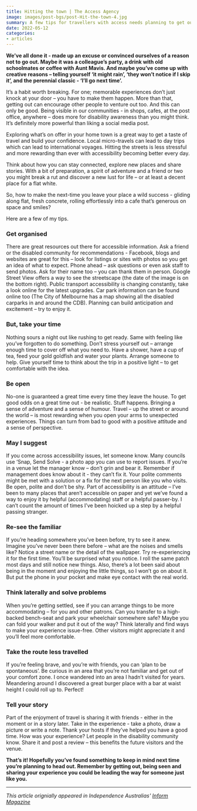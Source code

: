 ```yaml
---
title: Hitting the town | The Access Agency
image: images/post-bgs/post-Hit-the-town-4.jpg
summary: A few tips for travellers with access needs planning to get out and about
date: 2022-05-12
categories:
- articles
---
```


**We’ve all done it - made up an excuse or convinced ourselves of a reason not to go out. Maybe it was a colleague’s party, a drink with old schoolmates or coffee with Aunt Mavis. And maybe you’ve come up with creative reasons – telling yourself ‘it might rain’, ‘they won’t notice if I skip it’, and the perennial classic - ‘I’ll go next time’.**

It’s a habit worth breaking. For one; memorable experiences don’t just knock at your door – you have to make them happen. More than that, getting out can encourage other people to venture out too. And this can only be good.
Being visible in our communities - in shops, cafes, at the post office, anywhere – does more for disability awareness than you might think. It’s definitely more powerful than liking a social media post.

Exploring what’s on offer in your home town is a great way to get a taste of travel and build your confidence. Local micro-travels can lead to day trips which can lead to international voyages. Hitting the streets is less stressful and more rewarding than ever with accessibility becoming better every day.

Think about how you can stay connected, explore new places and share stories. With a bit of preparation, a spirit of adventure and a friend or two you might break a rut and discover a new lust for life – or at least a decent place for a flat white.

So, how to make the next-time you leave your place a wild success - gliding along flat, fresh concrete, rolling effortlessly into a cafe that’s generous on space and smiles?

Here are a few of my tips.

### Get organised
There are great resources out there for accessible information. Ask a friend or the disabled community for recommendations - Facebook, blogs and websites are great for this – look for listings or sites with photos so you get an idea of what to expect. Phone ahead – ask questions or even ask staff to send photos. Ask for their name too – you can thank them in person. Google Street View offers a way to see the streetscape (the date of the image is on the bottom right). Public transport accessibility is changing constantly, take a look online for the latest upgrades. Car park information can be found online too (The City of Melbourne has a map showing all the disabled carparks in and around the CDB). Planning can build anticipation and excitement – try to enjoy it.

### But, take your time
Nothing sours a night out like rushing to get ready. Same with feeling like you’ve forgotten to do something. Don’t stress yourself out – arrange enough time to cover off what you need to. Have a shower, have a cup of tea, feed your gold goldfish and water your plants. Arrange someone to help. Give yourself time to think about the trip in a positive light – to get comfortable with the idea.

### Be open
No-one is guaranteed a great time every time they leave the house. To get good odds on a great time out - be realistic. Stuff happens. Bringing a sense of adventure and a sense of humour. Travel – up the street or around the world – is most rewarding when you open your arms to unexpected experiences. Things can turn from bad to good with a positive attitude and a sense of perspective.

### May I suggest
If you come across accessibility issues, let someone know. Many councils use ‘Snap, Send Solve - a photo app you can use to report issues. If you’re in a venue let the manager know – don’t grin and bear it. Remember if management does know about it - they can’t fix it. Your polite comments might be met with a solution or a fix for the next person like you who visits. Be open, polite and don’t be shy.
Part of accessibility is an attitude – I’ve been to many places that aren’t accessible on paper and yet we’ve found a way to enjoy it by helpful (accommodating) staff or a helpful passer-by. I can’t count the amount of times I’ve been hoicked up a step by a helpful passing stranger.

### Re-see the familiar
If you’re heading somewhere you’ve been before, try to see it anew. Imagine you’ve never been there before – what are the noises and smells like? Notice a street name or the detail of the wallpaper. Try re-experiencing it for the first time. You’ll be surprised what you notice. I roll the same patch most days and still notice new things. Also, there’s a lot been said about being in the moment and enjoying the little things, so I won’t go on about it. But put the phone in your pocket and make eye contact with the real world.

### Think laterally and solve problems
When you’re getting settled, see if you can arrange things to be more accommodating – for you and other patrons. Can you transfer to a high-backed bench-seat and park your wheelchair somewhere safe? Maybe you can fold your walker and put it out of the way? Think laterally and find ways to make your experience issue-free. Other visitors might appreciate it and you’ll feel more comfortable.

### Take the route less travelled
If you’re feeling brave, and you’re with friends, you can ‘plan to be spontaneous’. Be curious in an area that you’re not familiar and get out of your comfort zone. I once wandered into an area I hadn’t visited for years. Meandering around I discovered a great burger place with a bar at waist height I could roll up to. Perfect!

### Tell your story
Part of the enjoyment of travel is sharing it with friends - either in the moment or in a story later. Take in the experience - take a photo, draw a picture or write a note. Thank your hosts if they’ve helped you have a good time. How was your experience? Let people in the disability community know. Share it and post a review – this benefits the future visitors and the venue.

**That’s it! Hopefully you’ve found something to keep in mind next time you’re planning to head out. Remember by getting out, being seen and sharing your experience you could be leading the way for someone just like you.**

---

*This article orignially appeared in Independence Australias' [Inform Magazine](https://www.independenceaustralia.com.au/inform/)*
